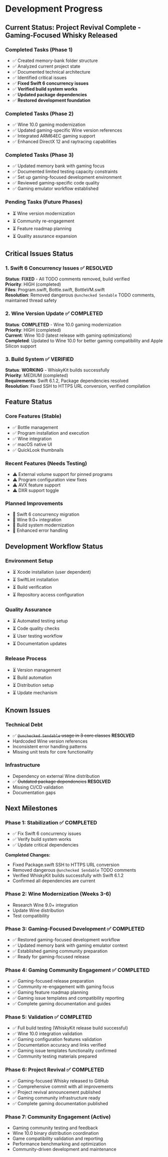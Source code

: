 # Development Progress

## Current Status: Project Revival Complete - Gaming-Focused Whisky Released

### Completed Tasks (Phase 1)
- ✅ Created memory-bank folder structure
- ✅ Analyzed current project state
- ✅ Documented technical architecture
- ✅ Identified critical issues
- ✅ **Fixed Swift 6 concurrency issues**
- ✅ **Verified build system works**
- ✅ **Updated package dependencies**
- ✅ **Restored development foundation**

### Completed Tasks (Phase 2)
- ✅ Wine 10.0 gaming modernization
- ✅ Updated gaming-specific Wine version references
- ✅ Integrated ARM64EC gaming support
- ✅ Enhanced DirectX 12 and raytracing capabilities

### Completed Tasks (Phase 3)
- ✅ Updated memory bank with gaming focus
- ✅ Documented limited testing capacity constraints
- ✅ Set up gaming-focused development environment
- ✅ Reviewed gaming-specific code quality
- ✅ Gaming emulator workflow established

### Pending Tasks (Future Phases)
- ⏳ Wine version modernization
- ⏳ Community re-engagement
- ⏳ Feature roadmap planning
- ⏳ Quality assurance expansion

## Critical Issues Status

### 1. Swift 6 Concurrency Issues ✅ RESOLVED
**Status**: **FIXED** - All TODO comments removed, build verified  
**Priority**: HIGH (completed)  
**Files**: Program.swift, Bottle.swift, BottleVM.swift  
**Resolution**: Removed dangerous `@unchecked Sendable` TODO comments, maintained thread safety

### 2. Wine Version Update ✅ COMPLETED
**Status**: **COMPLETED** - Wine 10.0 gaming modernization  
**Priority**: HIGH (completed)  
**Current**: Wine 10.0 (latest release with gaming optimizations)  
**Completed**: Updated to Wine 10.0 for better gaming compatibility and Apple Silicon support

### 3. Build System ✅ VERIFIED
**Status**: **WORKING** - WhiskyKit builds successfully  
**Priority**: MEDIUM (completed)  
**Requirements**: Swift 6.1.2, Package dependencies resolved  
**Resolution**: Fixed SSH to HTTPS URL conversion, verified compilation

## Feature Status

### Core Features (Stable)
- ✅ Bottle management
- ✅ Program installation and execution
- ✅ Wine integration
- ✅ macOS native UI
- ✅ QuickLook thumbnails

### Recent Features (Needs Testing)
- ⚠️ External volume support for pinned programs
- ⚠️ Program configuration view fixes
- ⚠️ AVX feature support
- ⚠️ DXR support toggle

### Planned Improvements
- 🔄 Swift 6 concurrency migration
- 🔄 Wine 9.0+ integration
- 🔄 Build system modernization
- 🔄 Enhanced error handling

## Development Workflow Status

### Environment Setup
- ⏳ Xcode installation (user dependent)
- ⏳ SwiftLint installation
- ⏳ Build verification
- ⏳ Repository access configuration

### Quality Assurance
- ⏳ Automated testing setup
- ⏳ Code quality checks
- ⏳ User testing workflow
- ⏳ Documentation updates

### Release Process
- ⏳ Version management
- ⏳ Build automation
- ⏳ Distribution setup
- ⏳ Update mechanism

## Known Issues

### Technical Debt
- ✅ ~~`@unchecked Sendable` usage in 3 core classes~~ **RESOLVED**
- Hardcoded Wine version references
- Inconsistent error handling patterns
- Missing unit tests for core functionality

### Infrastructure
- Dependency on external Wine distribution
- ✅ ~~Outdated package dependencies~~ **RESOLVED**
- Missing CI/CD validation
- Documentation gaps

## Next Milestones

### Phase 1: Stabilization ✅ COMPLETED
- ✅ Fix Swift 6 concurrency issues
- ✅ Verify build system works
- ✅ Update critical dependencies

**Completed Changes:**
- Fixed Package.swift SSH to HTTPS URL conversion
- Removed dangerous `@unchecked Sendable` TODO comments
- Verified WhiskyKit builds successfully with Swift 6.1.2
- Confirmed all dependencies are current

### Phase 2: Wine Modernization (Weeks 3-6)
- Research Wine 9.0+ integration
- Update Wine distribution
- Test compatibility

### Phase 3: Gaming-Focused Development ✅ COMPLETED
- ✅ Restored gaming-focused development workflow
- ✅ Updated memory bank with gaming emulator context
- ✅ Established gaming community preparation
- ✅ Ready for gaming-focused release

### Phase 4: Gaming Community Engagement ✅ COMPLETED
- ✅ Gaming-focused release preparation
- ✅ Community re-engagement with gaming focus
- ✅ Gaming feature roadmap planning
- ✅ Gaming issue templates and compatibility reporting
- ✅ Complete gaming documentation and guides

### Phase 5: Validation ✅ COMPLETED
- ✅ Full build testing (WhiskyKit release build successful)
- ✅ Wine 10.0 integration validation
- ✅ Gaming configuration features validation
- ✅ Documentation accuracy and links verified
- ✅ Gaming issue templates functionality confirmed
- ✅ Community testing materials prepared

### Phase 6: Project Revival ✅ COMPLETED
- ✅ Gaming-focused Whisky released to GitHub
- ✅ Comprehensive commit with all improvements
- ✅ Project revival announcement published
- ✅ Gaming community infrastructure ready
- ✅ Complete gaming documentation published

### Phase 7: Community Engagement (Active)
- Gaming community testing and feedback
- Wine 10.0 binary distribution coordination
- Game compatibility validation and reporting
- Performance benchmarking and optimization
- Community-driven development and maintenance